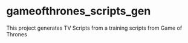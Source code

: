 # gameofthrones_scripts_gen
This project generates TV Scripts from a training scripts from Game of Thrones
